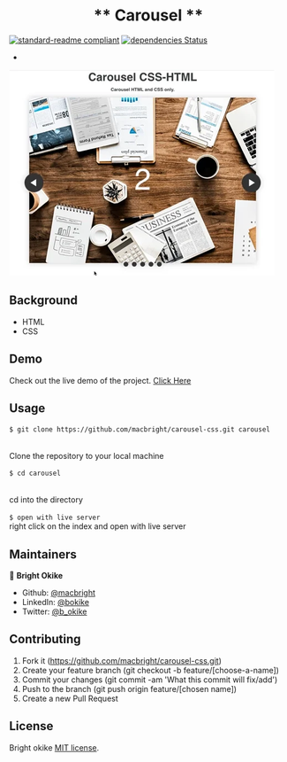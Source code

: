 
<h1 align=center> ** Carousel ** </h1>

[![standard-readme compliant](https://img.shields.io/badge/standard--readme-OK-green.svg?style=flat-square)](https://github.com/RichardLitt/standard-readme)
[![dependencies Status](https://david-dm.org/dwyl/esta/status.svg)](https://david-dm.org/dwyl/esta)


-



![sample](img/giphy.webp)

## Background

- HTML 
- CSS


## Demo
 Check out the live demo of the project. [Click Here]()



## Usage

```sh
$ git clone https://github.com/macbright/carousel-css.git carousel
```
<br /> Clone the repository to your local machine


```sh
$ cd carousel
```
<br /> cd into the directory



`$ open with live server` 
<br /> right click on the index and open with live server


## Maintainers 

👤  **Bright Okike**

- Github: [@macbright](https://github.com/macbright)
- LinkedIn: [@bokike](https://www.linkedin.com/in/bokike/)
- Twitter: [@b_okike](https://twitter.com/b_okike)




## Contributing

1. Fork it (https://github.com/macbright/carousel-css.git)
2. Create your feature branch (git checkout -b feature/[choose-a-name])
3. Commit your changes (git commit -am 'What this commit will fix/add')
4. Push to the branch (git push origin feature/[chosen name])
5. Create a new Pull Request

## License

Bright okike
[MIT license](https://opensource.org/licenses/MIT).